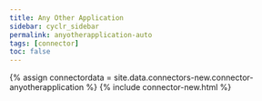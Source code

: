```yaml
---
title: Any Other Application
sidebar: cyclr_sidebar
permalink: anyotherapplication-auto
tags: [connector]
toc: false
---
```

{% assign connectordata = site.data.connectors-new.connector-anyotherapplication %}
{% include connector-new.html %}	